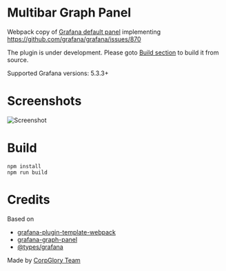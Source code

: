 # Multibar Graph Panel

Webpack copy of [Grafana default panel](http://docs.grafana.org/features/panels/graph/) implementing https://github.com/grafana/grafana/issues/870

The plugin is under development. Please goto [Build section](https://github.com/CorpGlory/grafana-multibar-graph-panel#build) to build it from source.

Supported Grafana versions: 5.3.3+

# Screenshots

![Screenshot](https://github.com/CorpGlory/grafana-multibar-graph-panel/blob/master/src/screenshots/screenshot-1.png)

# Build

```
npm install
npm run build
```

# Credits

Based on 

* [grafana-plugin-template-webpack](https://github.com/CorpGlory/grafana-plugin-template-webpack)
* [grafana-graph-panel](https://github.com/CorpGlory/grafana-graph-panel)
* [@types/grafana](https://github.com/CorpGlory/types-grafana)

Made by [CorpGlory Team](http://corpglory.com/)
